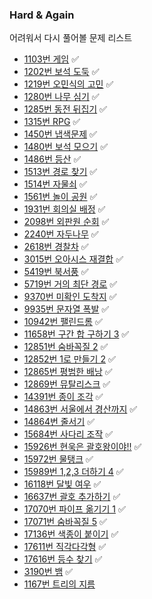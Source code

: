 ### Hard & Again

어려워서 다시 풀어볼 문제 리스트

- [1103번 게임](https://www.acmicpc.net/problem/1103) ✅
- [1202번 보석 도둑](https://www.acmicpc.net/problem/1202) ✅
- [1219번 오민식의 고민](https://www.acmicpc.net/problem/1219) ✅
- [1280번 나무 심기](https://www.acmicpc.net/problem/1280) ✅
- [1285번 동전 뒤집기](https://www.acmicpc.net/problem/1285) ✅
- [1315번 RPG](https://www.acmicpc.net/problem/1315) ✅
- [1450번 냅색문제](https://www.acmicpc.net/problem/1450) ✅
- [1480번 보석 모으기](https://www.acmicpc.net/problem/1480) ✅
- [1486번 등산](https://www.acmicpc.net/problem/1486) ✅
- [1513번 경로 찾기](https://www.acmicpc.net/problem/1513) ✅
- [1514번 자물쇠](https://www.acmicpc.net/problem/1514) ✅
- [1561번 놀이 공원](https://www.acmicpc.net/problem/1561) ✅
- [1931번 회의실 배정](https://www.acmicpc.net/problem/1931) ✅
- [2098번 외판원 순회](https://www.acmicpc.net/problem/2098) ✅
- [2240번 자두나무](https://www.acmicpc.net/problem/2240) ✅
- [2618번 경찰차](https://www.acmicpc.net/problem/2618) ✅
- [3015번 오아시스 재결합](https://www.acmicpc.net/problem/3015) ✅
- [5419번 북서풍](https://www.acmicpc.net/problem/5419) ✅
- [5719번 거의 최단 경로](https://www.acmicpc.net/problem/5719) ✅
- [9370번 미확인 도착지](https://www.acmicpc.net/problem/9370) ✅
- [9935번 문자열 폭발](https://www.acmicpc.net/problem/9935) ✅
- [10942번 팰린드롬](https://www.acmicpc.net/problem/10942) ✅
- [11658번 구간 합 구하기 3](https://www.acmicpc.net/problem/11658) ✅
- [12851번 숨바꼭질 2](https://www.acmicpc.net/problem/12851) ✅
- [12852번 1로 만들기 2](https://www.acmicpc.net/problem/12852) ✅
- [12865번 평범한 배낭](https://www.acmicpc.net/problem/12865) ✅
- [12869번 뮤탈리스크](https://www.acmicpc.net/problem/12869) ✅
- [14391번 종이 조각](https://www.acmicpc.net/problem/14391) ✅
- [14863번 서울에서 경산까지](https://www.acmicpc.net/problem/14863) ✅
- [14864번 줄서기](https://www.acmicpc.net/problem/14864) ✅
- [15684번 사다리 조작](https://www.acmicpc.net/problem/15684) ✅
- [15926번 현욱은 괄호왕이야!!](https://www.acmicpc.net/problem/15926) ✅
- [15972번 물탱크](https://www.acmicpc.net/problem/15972) ✅
- [15989번 1,2,3 더하기 4](https://www.acmicpc.net/problem/15989) ✅
- [16118번 달빛 여우](https://www.acmicpc.net/problem/16118) ✅
- [16637번 괄호 추가하기](https://www.acmicpc.net/problem/16637) ✅
- [17070번 파이프 옮기기 1](https://www.acmicpc.net/problem/17070) ✅
- [17071번 숨바꼭질 5](https://www.acmicpc.net/problem/17071) ✅
- [17136번 색종이 붙이기](https://www.acmicpc.net/problem/17136) ✅
- [17611번 직각다각형](https://www.acmicpc.net/problem/17611) ✅
- [17616번 등수 찾기](https://www.acmicpc.net/problem/17616) ✅
- [3190번 뱀](https://www.acmicpc.net/problem/3190) ✅
- [1167번 트리의 지름](https://www.acmicpc.net/problem/1167)
